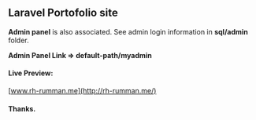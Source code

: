 ## Laravel Portofolio site

**Admin panel** is also associated. See admin login information in **sql/admin** folder.


**Admin Panel Link => default-path/myadmin**

#### Live Preview:

[www.rh-rumman.me](http://rh-rumman.me/)

#### Thanks.
